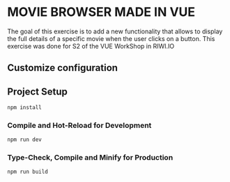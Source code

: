 # MOVIE BROWSER MADE IN VUE

The goal of this exercise is to add a new functionality that allows to display the full details of a specific movie when the user clicks on a button.
This exercise was done for S2 of the VUE WorkShop in RIWI.IO


## Customize configuration


## Project Setup

```sh
npm install
```

### Compile and Hot-Reload for Development

```sh
npm run dev
```

### Type-Check, Compile and Minify for Production

```sh
npm run build
```
